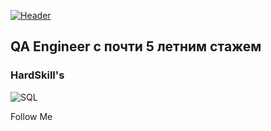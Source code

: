 [![Header](https://user-images.githubusercontent.com/125453017/219000321-ce31e01d-2e1d-4397-bd9a-c59d9a101aa6.jpg)](https://t.me/Untegro)

## QA Engineer с почти 5 летним стажем


### HardSkill's
![SQL](https://img.shields.io/badge/-SQL-090909??style=for-the-badge&logo=sql&Color=47C5FB)

Follow Me

